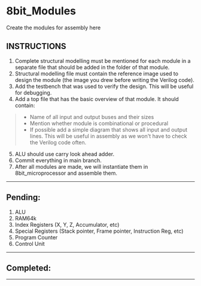 # 8bit_Modules

Create the modules for assembly here

## INSTRUCTIONS
1. Complete structural modelling must be mentioned for each module in a separate file that should be added in the folder of that module.
2. Structural modelling file must contain the reference image used to design the module (the image you drew before writing the Verilog code).
3. Add the testbench that was used to verify the design. This will be useful for debugging.
4. Add a top file that has the basic overview of that module. It should contain:
  > * Name of all input and output buses and their sizes
  > * Mention whether module is combinational or procedural
  > * If possible add a simple diagram that shows all input and output lines. This will be useful in assembly as we won't have to check the Verilog code often.

5. ALU should use carry look ahead adder.
6. Commit everything in main branch.
7. After all modules are made, we will instantiate them in 8bit_microprocessor and assemble them.

---

## Pending:

1. ALU
2. RAM64k
3. Index Registers (X, Y, Z, Accumulator, etc)
4. Special Registers (Stack pointer, Frame pointer, Instruction Reg, etc)
5. Program Counter
6. Control Unit

---

## Completed:

---
